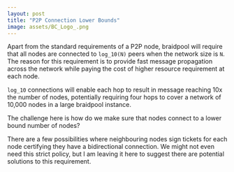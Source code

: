 ```yaml
---
layout: post
title: "P2P Connection Lower Bounds"
image: assets/BC_Logo_.png
---
```


Apart from the standard requirements of a P2P node, braidpool will
require that all nodes are connected to `log_10(N)` peers when the
network size is `N`. The reason for this requirement is to provide
fast message propagation across the network while paying the cost of
higher resource requirement at each node.

`log_10` connections will enable each hop to result in message
reaching 10x the number of nodes, potentially requiring four hops to
cover a network of 10,000 nodes in a large braidpool instance.

The challenge here is how do we make sure that nodes connect to a
lower bound number of nodes?

There are a few possibilities where neighbouring nodes sign tickets
for each node certifying they have a bidirectional connection. We
might not even need this strict policy, but I am leaving it here to
suggest there are potential solutions to this requirement.

